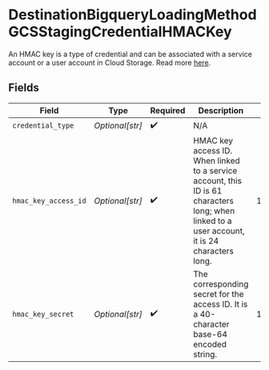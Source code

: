 # DestinationBigqueryLoadingMethodGCSStagingCredentialHMACKey

An HMAC key is a type of credential and can be associated with a service account or a user account in Cloud Storage. Read more <a href="https://cloud.google.com/storage/docs/authentication/hmackeys">here</a>.


## Fields

| Field                                                                                                                                         | Type                                                                                                                                          | Required                                                                                                                                      | Description                                                                                                                                   | Example                                                                                                                                       |
| --------------------------------------------------------------------------------------------------------------------------------------------- | --------------------------------------------------------------------------------------------------------------------------------------------- | --------------------------------------------------------------------------------------------------------------------------------------------- | --------------------------------------------------------------------------------------------------------------------------------------------- | --------------------------------------------------------------------------------------------------------------------------------------------- |
| `credential_type`                                                                                                                             | *Optional[str]*                                                                                                                               | :heavy_check_mark:                                                                                                                            | N/A                                                                                                                                           |                                                                                                                                               |
| `hmac_key_access_id`                                                                                                                          | *Optional[str]*                                                                                                                               | :heavy_check_mark:                                                                                                                            | HMAC key access ID. When linked to a service account, this ID is 61 characters long; when linked to a user account, it is 24 characters long. | 1234567890abcdefghij1234                                                                                                                      |
| `hmac_key_secret`                                                                                                                             | *Optional[str]*                                                                                                                               | :heavy_check_mark:                                                                                                                            | The corresponding secret for the access ID. It is a 40-character base-64 encoded string.                                                      | 1234567890abcdefghij1234567890ABCDEFGHIJ                                                                                                      |